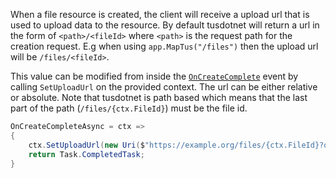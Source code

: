 When a file resource is created, the client will receive a upload url that is used to upload data to the resource.
By default tusdotnet will return a url in the form of `<path>/<fileId>` where `<path>` is the request path for the creation request. E.g when using `app.MapTus("/files")` then the upload url will be `/files/<fileId>`.

This value can be modified from inside the [`OnCreateComplete`](https://github.com/tusdotnet/tusdotnet/wiki/OnCreateComplete-event) event by calling `SetUploadUrl` on the provided context. The url can be either relative or absolute. Note that tusdotnet is path based which means that the last part of the path (`/files/{ctx.FileId}`) must be the file id.

```csharp
OnCreateCompleteAsync = ctx =>
{
    ctx.SetUploadUrl(new Uri($"https://example.org/files/{ctx.FileId}?queryParam=1234"));
    return Task.CompletedTask;
}
```